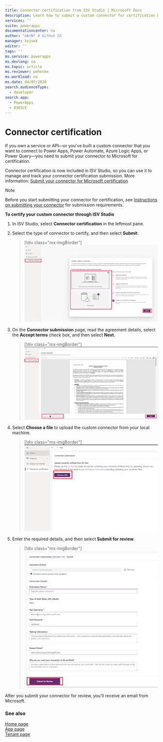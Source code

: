 ```yaml
---
title: Connector certification from ISV Studio | Microsoft Docs
description: Learn how to submit a custom connector for certification by using ISV Studio.
services: ''
suite: powerapps
documentationcenter: na
author: "nkrb" # GitHub ID
manager: kvivek
editor: ''
tags: ''
ms.service: powerapps
ms.devlang: na
ms.topic: article
ms.reviewer: pehecke
ms.workload: na
ms.date: 04/07/2020
search.audienceType: 
  - developer
search.app: 
  - PowerApps
  - D365CE
---
```


# Connector certification

If you own a service or API&mdash;or you've built a custom connector that you want to connect to Power Apps, Power Automate, Azure Logic Apps, or Power Query&mdash;you need to submit your connector to Microsoft for certification. 

Connector certification is now included in ISV Studio, so you can use it to manage and track your connector certification submission. More information: [Submit your connector for Microsoft certification](https://docs.microsoft.com/connectors/custom-connectors/submit-certification)

> [!NOTE]
> Before you start submitting your connector for certification, see [Instructions on submitting your connector](https://docs.microsoft.com/connectors/custom-connectors/certification-submission) for submission requirements.

**To certify your custom connector through ISV Studio**

1. In ISV Studio, select **Connector certification** in the leftmost pane.

2. Select the type of connector to certify, and then select **Submit**.

   > [!div class="mx-imgBorder"]
   > ![Connector certification](media/connector-certification-submit.png "Connector certification")

3. On the **Connector submission** page, read the agreement details, select the **Accept terms** check box, and then select **Next**.

   > [!div class="mx-imgBorder"]
   > ![Consent form](media/connector-certification-consent-form.png "Consent form")

4. Select **Choose a file** to upload the custom connector from your local machine. 

   > [!div class="mx-imgBorder"]
   > ![Choose file](media/connector-certification-choose-file.png "Choose file")

5. Enter the required details, and then select **Submit for review**. 
   
   > [!div class="mx-imgBorder"]
   > ![Submit for review](media/connector-certification-submit-for-review.png "Submit for review")

After you submit your connector for review, you'll receive an email from Microsoft.

### See also

[Home page](isv-app-management-homepage.md)<br/>
[App page](isv-app-management-apppage.md)<br/>
[Tenant page](isv-app-management-tenantpage.md)
